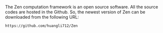 The Zen computation framework is an open source software. All the source codes are hosted in the Github. So, the newest version of Zen can be downloaded from the following URL:

```text
https://github.com/huangli712/Zen
```
